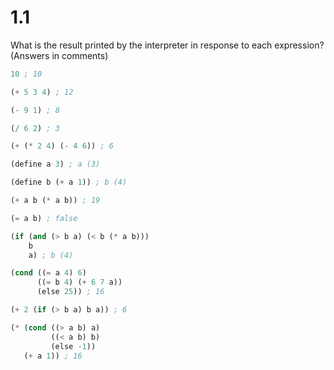 # 1.1

What is the result printed by the interpreter in response to each expression? (Answers in comments)

```lisp
10 ; 10

(+ 5 3 4) ; 12

(- 9 1) ; 8

(/ 6 2) ; 3

(+ (* 2 4) (- 4 6)) ; 6

(define a 3) ; a (3)

(define b (+ a 1)) ; b (4)

(+ a b (* a b)) ; 19

(= a b) ; false

(if (and (> b a) (< b (* a b)))
    b
    a) ; b (4)

(cond ((= a 4) 6)
      ((= b 4) (+ 6 7 a))
      (else 25)) ; 16

(+ 2 (if (> b a) b a)) ; 6

(* (cond ((> a b) a)
         ((< a b) b)
         (else -1))
   (+ a 1)) ; 16
```
